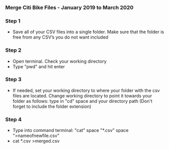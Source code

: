 ### Merge Citi Bike Files - January 2019 to March 2020

### Step 1
* Save all of your CSV files into a single folder. Make sure that the folder is free from any CSV’s you do not want included

### Step 2
* Open terminal. Check your working directory
* Type "pwd" and hit enter

### Step 3
* If needed, set your working directory to where your folder with the csv files are located. Change working directory to point it towards your folder as follows: type in "cd" space and your directory path (Don't forget to include the folder extension)

### Step 4
* Type into command terminal: "cat" space "*.csv" space ">nameofnewfile.csv" 
* cat *.csv >merged.csv
